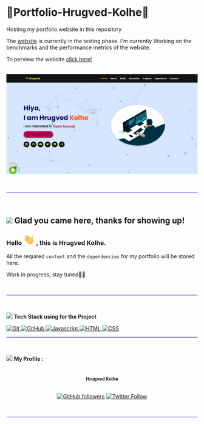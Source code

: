 # 🔆Portfolio-Hrugved-Kolhe🔆
Hosting my portfolio website in this repository

The [website](https://hrugved06.github.io/Portfolio-Hrugved-Kolhe/) is currently in the testing phase. I'm currently Working on the benchmarks and the performance metrics of the website.

To perview the website [click here!](https://hrugved06.github.io/Portfolio-Hrugved-Kolhe/) </br> </br>

![Website Frontpage Preview.](https://github.com/hrugved06/Portfolio-Hrugved-Kolhe/blob/main/holdings/images/projects/websitefpp.jpeg)


</br>
<hr style="height:2px;#8080ffborder-width:0;border-radius: 5px;color:gray;background-color:#8080ff">
</br>

## <img src="https://media.giphy.com/media/iY8CRBdQXODJSCERIr/giphy.gif" width="30px">&nbsp;**Glad you came here, thanks for showing up!**

### **Hello <img src="https://raw.githubusercontent.com/ABSphreak/ABSphreak/master/gifs/Hi.gif" width="30px"> , this is Hrugved Kolhe.**

All the required `content` and the `dependencies` for my portfolio will be stored here.

Work in progress, stay tuned✌🏻

</br>
<hr style="height:2px;#8080ffborder-width:0;border-radius: 5px;color:gray;background-color:#8080ff">
</br>

<img src="https://media.giphy.com/media/iY8CRBdQXODJSCERIr/giphy.gif" width="30px">&nbsp;**Tech Stack using for the Project**

<a href="https://git-scm.com/">
<img border="0" alt="Git" src="https://img.icons8.com/color/48/000000/git.png"/>
</a>

<a href="https://github.com/about">
<img border="0" alt="GitHub" src="https://img.icons8.com/nolan/48/github.png"/>
</a>

<a href="https://www.javascript.com/">
<img border="0" alt="Javascript" src="https://img.icons8.com/color/48/000000/javascript--v1.png"/>
</a>

<a href="https://html.com/#What_is_HTML">
<img border="0" alt="HTML" src="https://img.icons8.com/color/48/000000/html-5--v1.png"/>
</a>

<a href="https://en.wikipedia.org/wiki/CSS">
<img border="0" alt="CSS" src="https://img.icons8.com/color/48/000000/css3.png"/>
</a>

</br>
<hr style="height:2px;#8080ffborder-width:0;border-radius: 5px;color:gray;background-color:#8080ff">
</br>

<img src="https://media.giphy.com/media/iY8CRBdQXODJSCERIr/giphy.gif" width="30px">&nbsp;**My Profile :** </br>
<div align="center">
<a href="https://github.com/hrugved06"><img src="https://avatars.githubusercontent.com/u/59966943?s=400&u=445f4a7598547c0ecdeb22a265dd1a3dad9e297d&v=4" width="100px;" alt=""/><br /><sub><b> Hrugved Kolhe</b></sub></a>
</br>

</br>

[![GitHub followers](https://img.shields.io/github/followers/hrugved06.svg?label=Follow%20@hrugved06&style=social)](https://github.com/hrugved06) 
[![Twitter Follow](https://img.shields.io/twitter/follow/HrugVed_?style=social)](https://twitter.com/HrugVed_)
</div>
</br>
<hr style="height:2px;#8080ffborder-width:0;border-radius: 5px;color:gray;background-color:#8080ff">
</br>
